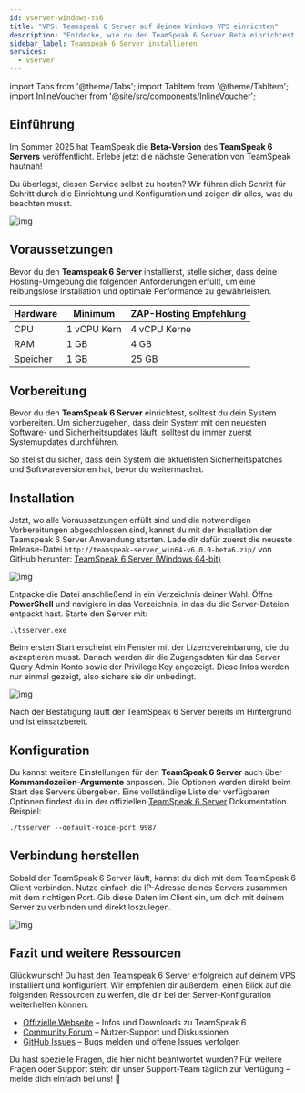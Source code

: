 ```yaml
---
id: vserver-windows-ts6
title: "VPS: Teamspeak 6 Server auf deinem Windows VPS einrichten"
description: "Entdecke, wie du den TeamSpeak 6 Server Beta einrichtest und optimierst für nahtloses Hosting und Performance → Jetzt mehr erfahren"
sidebar_label: Teamspeak 6 Server installieren
services:
  - vserver
---
```


import Tabs from '@theme/Tabs';
import TabItem from '@theme/TabItem';
import InlineVoucher from '@site/src/components/InlineVoucher';

## Einführung

Im Sommer 2025 hat TeamSpeak die **Beta-Version** des **TeamSpeak 6 Servers** veröffentlicht. Erlebe jetzt die nächste Generation von TeamSpeak hautnah!

Du überlegst, diesen Service selbst zu hosten? Wir führen dich Schritt für Schritt durch die Einrichtung und Konfiguration und zeigen dir alles, was du beachten musst.

![img](https://screensaver01.zap-hosting.com/index.php/s/4J6HJjQdRddjGFK/preview)

<InlineVoucher />



## Voraussetzungen

Bevor du den **Teamspeak 6 Server** installierst, stelle sicher, dass deine Hosting-Umgebung die folgenden Anforderungen erfüllt, um eine reibungslose Installation und optimale Performance zu gewährleisten.

| Hardware   | Minimum      | ZAP-Hosting Empfehlung    |
| ---------- | ------------ | ------------------------- |
| CPU        | 1 vCPU Kern  | 4 vCPU Kerne              |
| RAM        | 1 GB         | 4 GB                      |
| Speicher   | 1 GB         | 25 GB                     |



## Vorbereitung

Bevor du den **TeamSpeak 6 Server** einrichtest, solltest du dein System vorbereiten. Um sicherzugehen, dass dein System mit den neuesten Software- und Sicherheitsupdates läuft, solltest du immer zuerst Systemupdates durchführen.

So stellst du sicher, dass dein System die aktuellsten Sicherheitspatches und Softwareversionen hat, bevor du weitermachst.




## Installation
Jetzt, wo alle Voraussetzungen erfüllt sind und die notwendigen Vorbereitungen abgeschlossen sind, kannst du mit der Installation der Teamspeak 6 Server Anwendung starten. Lade dir dafür zuerst die neueste Release-Datei `http://teamspeak-server_win64-v6.0.0-beta6.zip/` von GitHub herunter: [TeamSpeak 6 Server (Windows 64-bit)](https://github.com/teamspeak/teamspeak6-server/releases/download/v6.0.0%2Fbeta6/teamspeak-server_win64-v6.0.0-beta6.zip)

![img](https://screensaver01.zap-hosting.com/index.php/s/Ywc6mMTJybbgtF5/preview)

Entpacke die Datei anschließend in ein Verzeichnis deiner Wahl. Öffne **PowerShell** und navigiere in das Verzeichnis, in das du die Server-Dateien entpackt hast. Starte den Server mit:

```
.\tsserver.exe
```

Beim ersten Start erscheint ein Fenster mit der Lizenzvereinbarung, die du akzeptieren musst. Danach werden dir die Zugangsdaten für das Server Query Admin Konto sowie der Privilege Key angezeigt. Diese Infos werden nur einmal gezeigt, also sichere sie dir unbedingt.

![img](https://screensaver01.zap-hosting.com/index.php/s/rsmBkcJiAAinjE6/download)

Nach der Bestätigung läuft der TeamSpeak 6 Server bereits im Hintergrund und ist einsatzbereit.

##### 

## Konfiguration

Du kannst weitere Einstellungen für den **TeamSpeak 6 Server** auch über **Kommandozeilen-Argumente** anpassen. Die Optionen werden direkt beim Start des Servers übergeben. Eine vollständige Liste der verfügbaren Optionen findest du in der offiziellen [TeamSpeak 6 Server](https://github.com/teamspeak/teamspeak6-server/blob/main/CONFIG.md) Dokumentation. Beispiel:

```
./tsserver --default-voice-port 9987
```



## Verbindung herstellen

Sobald der TeamSpeak 6 Server läuft, kannst du dich mit dem TeamSpeak 6 Client verbinden. Nutze einfach die IP-Adresse deines Servers zusammen mit dem richtigen Port. Gib diese Daten im Client ein, um dich mit deinem Server zu verbinden und direkt loszulegen.

![img](https://screensaver01.zap-hosting.com/index.php/s/4J6HJjQdRddjGFK/preview)



## Fazit und weitere Ressourcen

Glückwunsch! Du hast den Teamspeak 6 Server erfolgreich auf deinem VPS installiert und konfiguriert. Wir empfehlen dir außerdem, einen Blick auf die folgenden Ressourcen zu werfen, die dir bei der Server-Konfiguration weiterhelfen können:

- [Offizielle Webseite](https://teamspeak.com/en/) – Infos und Downloads zu TeamSpeak 6
- [Community Forum](https://community.teamspeak.com/) – Nutzer-Support und Diskussionen
- [GitHub Issues](https://github.com/teamspeak/teamspeak6-server/issues) – Bugs melden und offene Issues verfolgen

Du hast spezielle Fragen, die hier nicht beantwortet wurden? Für weitere Fragen oder Support steht dir unser Support-Team täglich zur Verfügung – melde dich einfach bei uns! 🙂